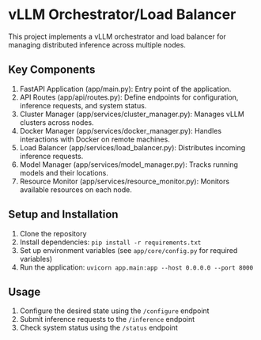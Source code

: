 # vLLM Orchestrator/Load Balancer

This project implements a vLLM orchestrator and load balancer for managing distributed inference across multiple nodes.


## Key Components

1. FastAPI Application (app/main.py): Entry point of the application.
2. API Routes (app/api/routes.py): Define endpoints for configuration, inference requests, and system status.
3. Cluster Manager (app/services/cluster_manager.py): Manages vLLM clusters across nodes.
4. Docker Manager (app/services/docker_manager.py): Handles interactions with Docker on remote machines.
5. Load Balancer (app/services/load_balancer.py): Distributes incoming inference requests.
6. Model Manager (app/services/model_manager.py): Tracks running models and their locations.
7. Resource Monitor (app/services/resource_monitor.py): Monitors available resources on each node.

## Setup and Installation

1. Clone the repository
2. Install dependencies: `pip install -r requirements.txt`
3. Set up environment variables (see `app/core/config.py` for required variables)
4. Run the application: `uvicorn app.main:app --host 0.0.0.0 --port 8000`

## Usage

1. Configure the desired state using the `/configure` endpoint
2. Submit inference requests to the `/inference` endpoint
3. Check system status using the `/status` endpoint
